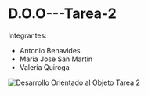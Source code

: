 # D.O.O---Tarea-2

Integrantes:
- Antonio Benavides
- Maria Jose San Martin
- Valeria Quiroga



![Desarrollo Orientado al Objeto Tarea 2](https://github.com/AntoCreed777/D.O.O---Tarea-2/assets/135484422/07074a25-2f02-488f-a4ce-50c1e5937259)
